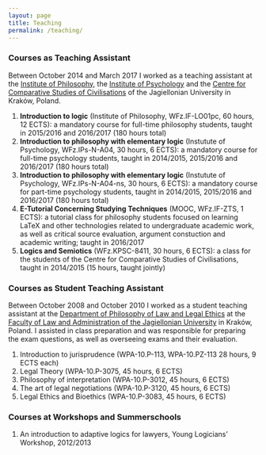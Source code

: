 ```yaml
---
layout: page
title: Teaching
permalink: /teaching/
---
```


### Courses as Teaching Assistant

Between October 2014 and March 2017 I worked as a teaching assistant at the [Institute of Philosophy](https://filozofia.uj.edu.pl/en_GB/start), the [Institute of Psychology](https://psychologia.uj.edu.pl/en_GB/start) and the [Centre for Comparative Studies of Civilisations](http://www.psc.uj.edu.pl/) of the Jagiellonian University in Kraków, Poland.

1. **Introduction to logic** (Institute of Philosophy, WFz.IF-LO01pc, 60 hours, 12 ECTS): a mandatory course for full-time philosophy students, taught in 2015/2016 and 2016/2017 (180 hours total)  
2. **Introduction to philosophy with elementary logic** (Instutute of Psychology, WFz.IPs-N-A04, 30 hours, 6 ECTS): a mandatory course for full-time psychology students, taught in 2014/2015, 2015/2016 and 2016/2017 (180 hours total)  
3. **Introduction to philosophy with elementary logic** (Instutute of Psychology, WFz.IPs-N-A04-ns, 30 hours, 6 ECTS): a mandatory course for part-time psychology students, taught in 2014/2015, 2015/2016 and 2016/2017 (180 hours total)  
4. **E-Tutorial Concerning Studying Techniques** (MOOC, WFz.IF-ZTS, 1 ECTS): a tutorial class for philosophy students focused on learning LaTeX and other technologies related to undergraduate academic work, as well as critical source evaluation, argument constuction and academic writing; taught in 2016/2017  
5. **Logics and Semiotics** (WFz.KPSC-8411, 30 hours, 6 ECTS): a class for the students of the Centre for Comparative Studies of Civilisations, taught in 2014/2015 (15 hours, taught jointly)

### Courses as Student Teaching Assistant

Between October 2008 and October 2010 I worked as a student teaching assistant at the [Department of Philosophy of Law and Legal Ethics](https://www.law.uj.edu.pl/~kfpep/joomla2/index.php?option=com_content&view=frontpage&Itemid=1&lang=en) at the [Faculty of Law and Administration of the Jagiellonian University](https://wpia.uj.edu.pl/) in Kraków, Poland. I assisted in class preparation and was responsible for preparing the exam questions, as well as overseeing exams and their evaluation.  

1. Introduction to jurisprudence (WPA-10.P-113, WPA-10.PZ-113 28 hours, 9 ECTS each)  
2. Legal Theory (WPA-10.P-3075, 45 hours, 6 ECTS)
3. Philosophy of interpretation (WPA-10.P-3012, 45 hours, 6 ECTS)  
4. The art of legal negotiations (WPA-10.P-3120, 45 hours, 6 ECTS)  
5. Legal Ethics and Bioethics (WPA-10.P-3083, 45 hours, 6 ECTS)  

### Courses at Workshops and Summerschools

1. An introduction to adaptive logics for lawyers, Young Logicians’ Workshop, 2012/2013